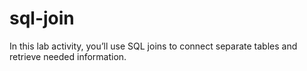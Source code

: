 # sql-join
In this lab activity, you’ll use SQL joins to connect separate tables and retrieve needed information.
